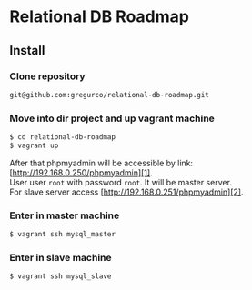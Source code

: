# Relational DB Roadmap

## Install
### Clone repository
```bash
git@github.com:gregurco/relational-db-roadmap.git
```

### Move into dir project and up vagrant machine
```bash
$ cd relational-db-roadmap
$ vagrant up
```

After that phpmyadmin will be accessible by link: [http://192.168.0.250/phpmyadmin][1].  
User user `root` with password `root`. It will be master server.  
For slave server access [http://192.168.0.251/phpmyadmin][2].  

### Enter in master machine
```bash
$ vagrant ssh mysql_master
```

### Enter in slave machine
```bash
$ vagrant ssh mysql_slave
```

[1]: http://192.168.0.250/phpmyadmin
[2]: http://192.168.0.251/phpmyadmin
